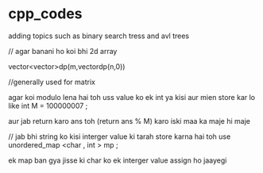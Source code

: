 # cpp_codes
adding topics such as binary search tress and avl trees

// agar banani ho koi bhi 2d array 

vector<vector<int>>dp(m,vector<int>dp(n,0)) 

//generally used for matrix

agar koi modulo lena hai toh uss value ko ek int ya kisi aur mien store kar lo
like int M = 100000007 ; 

aur jab return karo ans toh (return ans % M) karo iski maa ka maje hi maje

// jab bhi string ko kisi interger value ki tarah store karna hai 
toh use unordered_map <char , int > mp ; 

ek map ban gya jisse ki char ko ek interger value assign ho jaayegi 
